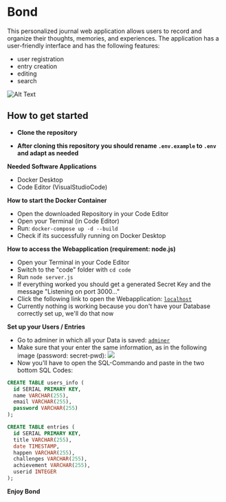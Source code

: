 # Bond
This personalized journal web application allows users to record and organize their thoughts, memories, and experiences. 
The application has a user-friendly interface and has the following features:
- user registration
- entry creation
- editing
- search

![Alt Text](https://github.com/Cheesie11/nodeDEV/blob/main/code/public/img/bondgit.png)

## How to get started 

- **Clone the repository**

- **After cloning this repository you should rename `.env.example` to `.env` and adapt as needed**

**Needed Software Applications**
- Docker Desktop
- Code Editor (VisualStudioCode)

**How to start the Docker Container**
- Open the downloaded Repository in your Code Editor
- Open your Terminal (in Code Editor)
- Run: `docker-compose up -d --build`
- Check if its successfully running on Docker Desktop

**How to access the Webapplication (requirement: node.js)**
- Open your Terminal in your Code Editor
- Switch to the "code" folder with `cd code`
- Run `node server.js`
- If everything worked you should get a generated Secret Key and the message "Listening on port 3000..."
- Click the following link to open the Webapplication: [`localhost`](http://localhost:3000/)
- Currently nothing is working because you don't have your Database correctly set up, we'll do that now

**Set up your Users / Entries**
- Go to adminer in which all your Data is saved: [`adminer`](http://localhost:8088/)
- Make sure that your enter the same information, as in the following image (password: secret-pwd):
 ![](https://github.com/Cheesie11/nodeDEV/blob/main/code/public/img/adminer.png)
- Now you'll have to open the SQL-Commando and paste in the two bottom SQL Codes:

```sql
CREATE TABLE users_info (
  id SERIAL PRIMARY KEY,
  name VARCHAR(255),
  email VARCHAR(255),
  password VARCHAR(255)
);

CREATE TABLE entries (
  id SERIAL PRIMARY KEY,
  title VARCHAR(255),
  date TIMESTAMP,
  happen VARCHAR(255),
  challenges VARCHAR(255),
  achievement VARCHAR(255),
  userid INTEGER
);
```
**Enjoy Bond**
